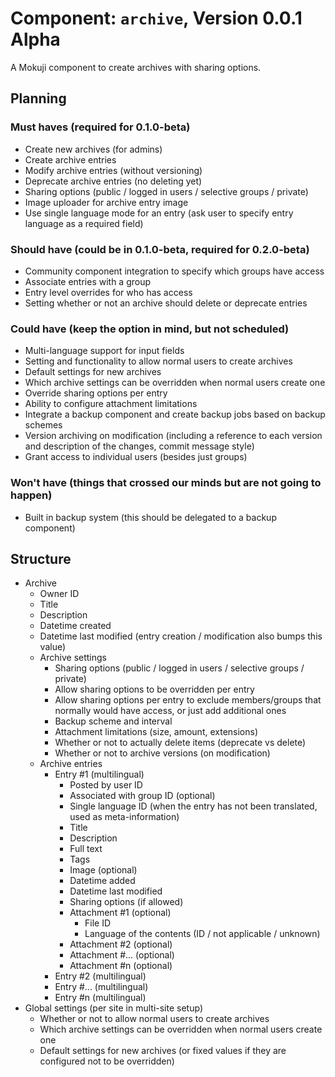 # Component: `archive`, Version 0.0.1 Alpha

A Mokuji component to create archives with sharing options.


## Planning

### Must haves (required for 0.1.0-beta)
* Create new archives (for admins)
* Create archive entries
* Modify archive entries (without versioning)
* Deprecate archive entries (no deleting yet)
* Sharing options (public / logged in users / selective groups / private)
* Image uploader for archive entry image
* Use single language mode for an entry (ask user to specify entry language as a required field)

### Should have (could be in 0.1.0-beta, required for 0.2.0-beta)
* Community component integration to specify which groups have access
* Associate entries with a group
* Entry level overrides for who has access
* Setting whether or not an archive should delete or deprecate entries

### Could have (keep the option in mind, but not scheduled)
* Multi-language support for input fields
* Setting and functionality to allow normal users to create archives
* Default settings for new archives
* Which archive settings can be overridden when normal users create one
* Override sharing options per entry
* Ability to configure attachment limitations
* Integrate a backup component and create backup jobs based on backup schemes
* Version archiving on modification (including a reference to each version and description of the changes, commit message style)
* Grant access to individual users (besides just groups)

### Won't have (things that crossed our minds but are not going to happen)
* Built in backup system (this should be delegated to a backup component)


## Structure

* Archive
  * Owner ID
  * Title
  * Description
  * Datetime created
  * Datetime last modified (entry creation / modification also bumps this value)
  * Archive settings
    * Sharing options (public / logged in users / selective groups / private)
    * Allow sharing options to be overridden per entry
    * Allow sharing options per entry to exclude members/groups that normally would have access, or just add additional ones
    * Backup scheme and interval
    * Attachment limitations (size, amount, extensions)
    * Whether or not to actually delete items (deprecate vs delete)
    * Whether or not to archive versions (on modification)
  * Archive entries
    * Entry #1 (multilingual)
      * Posted by user ID
      * Associated with group ID (optional)
      * Single language ID (when the entry has not been translated, used as meta-information)
      * Title
      * Description
      * Full text
      * Tags
      * Image (optional)
      * Datetime added
      * Datetime last modified
      * Sharing options (if allowed)
      * Attachment #1 (optional)
        * File ID
        * Language of the contents (ID / not applicable / unknown)
      * Attachment #2 (optional)
      * Attachment #... (optional)
      * Attachment #n (optional)
    * Entry #2 (multilingual)
    * Entry #... (multilingual)
    * Entry #n (multilingual)
* Global settings (per site in multi-site setup)
  * Whether or not to allow normal users to create archives
  * Which archive settings can be overridden when normal users create one
  * Default settings for new archives (or fixed values if they are configured not to be overridden)
